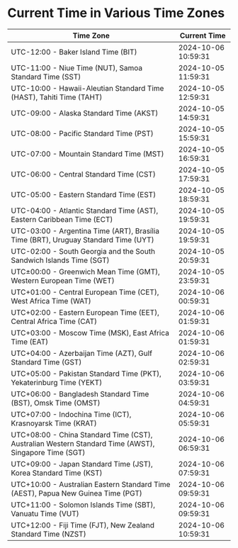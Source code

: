 # Current Time in Various Time Zones

| Time Zone | Current Time |
|-----------|--------------|
| UTC-12:00 - Baker Island Time (BIT) | 2024-10-06 10:59:31 |
| UTC-11:00 - Niue Time (NUT), Samoa Standard Time (SST) | 2024-10-05 11:59:31 |
| UTC-10:00 - Hawaii-Aleutian Standard Time (HAST), Tahiti Time (TAHT) | 2024-10-05 12:59:31 |
| UTC-09:00 - Alaska Standard Time (AKST) | 2024-10-05 14:59:31 |
| UTC-08:00 - Pacific Standard Time (PST) | 2024-10-05 15:59:31 |
| UTC-07:00 - Mountain Standard Time (MST) | 2024-10-05 16:59:31 |
| UTC-06:00 - Central Standard Time (CST) | 2024-10-05 17:59:31 |
| UTC-05:00 - Eastern Standard Time (EST) | 2024-10-05 18:59:31 |
| UTC-04:00 - Atlantic Standard Time (AST), Eastern Caribbean Time (ECT) | 2024-10-05 19:59:31 |
| UTC-03:00 - Argentina Time (ART), Brasília Time (BRT), Uruguay Standard Time (UYT) | 2024-10-05 19:59:31 |
| UTC-02:00 - South Georgia and the South Sandwich Islands Time (SGT) | 2024-10-05 20:59:31 |
| UTC±00:00 - Greenwich Mean Time (GMT), Western European Time (WET) | 2024-10-05 23:59:31 |
| UTC+01:00 - Central European Time (CET), West Africa Time (WAT) | 2024-10-06 00:59:31 |
| UTC+02:00 - Eastern European Time (EET), Central Africa Time (CAT) | 2024-10-06 01:59:31 |
| UTC+03:00 - Moscow Time (MSK), East Africa Time (EAT) | 2024-10-06 01:59:31 |
| UTC+04:00 - Azerbaijan Time (AZT), Gulf Standard Time (GST) | 2024-10-06 02:59:31 |
| UTC+05:00 - Pakistan Standard Time (PKT), Yekaterinburg Time (YEKT) | 2024-10-06 03:59:31 |
| UTC+06:00 - Bangladesh Standard Time (BST), Omsk Time (OMST) | 2024-10-06 04:59:31 |
| UTC+07:00 - Indochina Time (ICT), Krasnoyarsk Time (KRAT) | 2024-10-06 05:59:31 |
| UTC+08:00 - China Standard Time (CST), Australian Western Standard Time (AWST), Singapore Time (SGT) | 2024-10-06 06:59:31 |
| UTC+09:00 - Japan Standard Time (JST), Korea Standard Time (KST) | 2024-10-06 07:59:31 |
| UTC+10:00 - Australian Eastern Standard Time (AEST), Papua New Guinea Time (PGT) | 2024-10-06 09:59:31 |
| UTC+11:00 - Solomon Islands Time (SBT), Vanuatu Time (VUT) | 2024-10-06 09:59:31 |
| UTC+12:00 - Fiji Time (FJT), New Zealand Standard Time (NZST) | 2024-10-06 10:59:31 |
